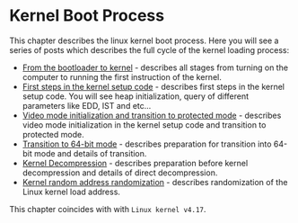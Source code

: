 # Kernel Boot Process

This chapter describes the linux kernel boot process. Here you will see a series of posts which describes the full cycle of the kernel loading process:

* [From the bootloader to kernel](linux-bootstrap-1.md) - describes all stages from turning on the computer to running the first instruction of the kernel.
* [First steps in the kernel setup code](linux-bootstrap-2.md) - describes first steps in the kernel setup code. You will see heap initialization, query of different parameters like EDD, IST and etc...
* [Video mode initialization and transition to protected mode](linux-bootstrap-3.md) - describes video mode initialization in the kernel setup code and transition to protected mode.
* [Transition to 64-bit mode](linux-bootstrap-4.md) - describes preparation for transition into 64-bit mode and details of transition.
* [Kernel Decompression](linux-bootstrap-5.md) - describes preparation before kernel decompression and details of direct decompression.
* [Kernel random address randomization](linux-bootstrap-6.md) - describes randomization of the Linux kernel load address.

This chapter coincides with with `Linux kernel v4.17`.